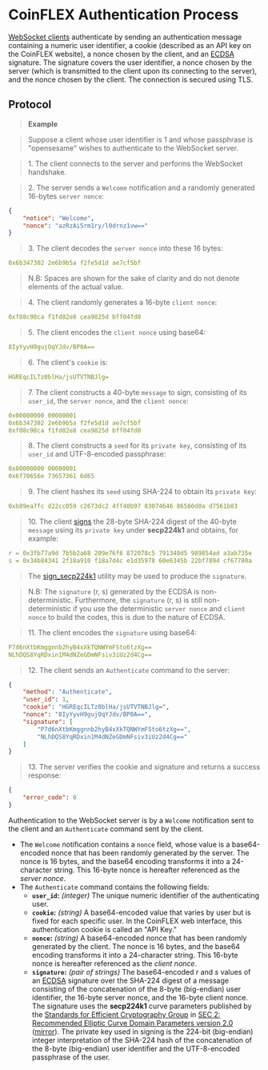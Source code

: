 # CoinFLEX Authentication Process

[WebSocket clients](#WEBSOCKET-README.md) authenticate by sending an authentication message containing a numeric user identifier, a cookie (described as an API key on the CoinFLEX website), a nonce chosen by the client, and an [ECDSA][] signature. The signature covers the user identifier, a nonce chosen by the server (which is transmitted to the client upon its connecting to the server), and the nonce chosen by the client. The connection is secured using TLS.

## Protocol

> **Example**

> Suppose a client whose user identifier is 1 and whose passphrase is "opensesame" wishes to authenticate to the WebSocket server.

> 1\. The client connects to the server and performs the WebSocket handshake.

> 2\. The server sends a `Welcome` notification and a randomly generated 16-bytes `server nonce`:

```json
{
    "notice": "Welcome",
    "nonce": "azRzAi5rm1ry/l0drnz1vw=="
}
```

> 3\. The client decodes the `server nonce` into these 16 bytes:

```yml
0x6b347302 2e6b9b5a f2fe5d1d ae7cf5bf
```

> N.B: Spaces are shown for the sake of clarity and do not denote elements of the actual value.

> 4\. The client randomly generates a 16-byte `client nonce`:

```yml
0xf08c98ca f1fd82e8 cea9825d bff04fd0
```

> 5\. The client encodes the `client nonce` using base64:

```yml
8IyYyvH9gujOqYJdv/BP0A==
```

> 6\. The client's `cookie` is:

```yml
HGREqcILTz8blHa/jsUTVTNBJlg=
```

> 7\. The client constructs a 40-byte `message` to sign, consisting of its `user_id`, the `server nonce`, and the `client nonce`:

```yml
0x00000000 00000001
0x6b347302 2e6b9b5a f2fe5d1d ae7cf5bf
0xf08c98ca f1fd82e8 cea9825d bff04fd0
```

> 8\. The client constructs a `seed` for its `private key`, consisting of its `user_id` and UTF-8-encoded passphrase:

```yml
0x00000000 00000001
0x6f70656e 73657361 6d65
```

> 9\. The client hashes its `seed` using SHA-224 to obtain its `private key`:

```yml
0xb89ea7fc d22cc059 c2673dc2 4ff40b97 83074646 86560d0a d7561b83
```

> 10\. The client [signs][ECDSA] the 28-byte SHA-224 digest of the 40-byte `message` using its `private key` under **secp224k1** and obtains, for example:

```yml
r = 0x3fb77a9d 7b5b2a68 209e76f6 872078c5 791340d5 989854ad a3ab735e
s = 0x34b84341 2f18a910 f18a7d4c e1d35978 60e6345b 22bf7894 cf67780a
```

> The [sign_secp224k1][] utility may be used to produce the `signature`.

> N.B: The `signature` (r, s) generated by the ECDSA is non-deterministic. Furthermore, the `signature` (r, s) is still non-deterministic if you use the deterministic `server nonce` and `client nonce` to build the codes, this is due to the nature of ECDSA.

> 11\. The client encodes the `signature` using base64:

```yml
P7d6nXtbKmggnnb2hyB4xXkTQNWYmFSto6tzXg==
NLhDQS8YqRDxin1M4dNZeGDmNFsiv3iUz2d4Cg==
```

> 12\. The client sends an `Authenticate` command to the server:

```json
{
    "method": "Authenticate",
    "user_id": 1,
    "cookie": "HGREqcILTz8blHa/jsUTVTNBJlg=",
    "nonce": "8IyYyvH9gujOqYJdv/BP0A==",
    "signature": [
        "P7d6nXtbKmggnnb2hyB4xXkTQNWYmFSto6tzXg==",
        "NLhDQS8YqRDxin1M4dNZeGDmNFsiv3iUz2d4Cg=="
    ]
}
```

> 13\. The server verifies the cookie and signature and returns a success response:

```json
{
    "error_code": 0
}
```

Authentication to the WebSocket server is by a `Welcome` notification sent to the client and an `Authenticate` command sent by the client.

* The `Welcome` notification contains a `nonce` field, whose value is a base64-encoded nonce that has been randomly generated by the server. The nonce is 16 bytes, and the base64 encoding transforms it into a 24-character string. This 16-byte nonce is hereafter referenced as the *server nonce*.
* The `Authenticate` command contains the following fields:
	* **`user_id`:** *(integer)* The unique numeric identifier of the authenticating user.
	* **`cookie`:** *(string)* A base64-encoded value that varies by user but is fixed for each specific user. In the CoinFLEX web interface, this authentication cookie is called an "API Key."
	* **`nonce`:** *(string)* A base64-encoded nonce that has been randomly generated by the client. The nonce is 16 bytes, and the base64 encoding transforms it into a 24-character string. This 16-byte nonce is hereafter referenced as the *client nonce*.
	* **`signature`:** *(pair of strings)* The base64-encoded *r* and *s* values of an [ECDSA][] signature over the SHA-224 digest of a message consisting of the concatenation of the 8-byte (big-endian) user identifier, the 16-byte server nonce, and the 16-byte client nonce. The signature uses the **secp224k1** curve parameters published by the [Standards for Efficient Cryptography Group][SECG] in [SEC 2: Recommended Elliptic Curve Domain Parameters version 2.0][SEC2] ([mirror][SEC2-mirror]). The private key used in signing is the 224-bit (big-endian) integer interpretation of the SHA-224 hash of the concatenation of the 8-byte (big-endian) user identifier and the UTF-8-encoded passphrase of the user.

[API]: https://github.com/coinflex-exchange/API/blob/master/WEBSOCKET-README.md
[ECDSA]: http://en.wikipedia.org/wiki/Elliptic_Curve_DSA
[SECG]: http://www.secg.org/
[SEC2]: http://www.secg.org/download/aid-784/sec2-v2.pdf
[SEC2-mirror]: http://www.shield-kratos.com/pdf/sec2-v2.pdf
[sign_secp224k1]: https://github.com/coinflex-exchange/libecp#sign_secp224k1
